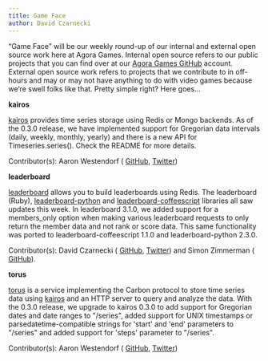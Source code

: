 ```yaml
---
title: Game Face
author: David Czarnecki
---
```

“Game Face” will be our weekly round-up of our internal and external open source work here at Agora Games. Internal open source refers to our public projects that you can find over at our [Agora Games GitHub](https://github.com/agoragames/) account. External open source work refers to projects that we contribute to in off-hours and may or may not have anything to do with video games because we’re swell folks like that. Pretty simple right? Here goes…

 **kairos**

 [kairos](https://github.com/agoragames/kairos) provides time series storage using Redis or Mongo backends. As of the 0.3.0 release, we have implemented support for Gregorian data intervals (daily, weekly, monthly, yearly) and there is a new API for Timeseries.series(). Check the README for more details.

 Contributor(s): Aaron Westendorf ( [GitHub](https://github.com/awestendorf/), [Twitter](https://twitter.com/WashUffize))

 **leaderboard**

 [leaderboard](https://github.com/agoragames/leaderboard/) allows you to build leaderboards using Redis. The leaderboard (Ruby), [leaderboard-python](https://github.com/agoragames/leaderboard-python) and [leaderboard-coffeescript](https://github.com/agoragames/leaderboard-coffeescript) libraries all saw updates this week. In leaderboard 3.1.0, we added support for a members_only option when making various leaderboard requests to only return the member data and not rank or score data. This same functionality was ported to leaderboard-coffeescript 1.1.0 and leaderboard-python 2.3.0.

 Contributor(s): David Czarnecki ( [GitHub](https://github.com/czarneckid/), [Twitter](https://twitter.com/czarneckid)) and Simon Zimmerman ( [GitHub](https://github.com/simonz05/)).

 **torus**

 [torus](https://github.com/agoragames/torus) is a service implementing the Carbon protocol to store time series data using [kairos](https://github.com/agoragames/kairos) and an HTTP server to query and analyze the data. With the 0.3.0 release, we upgrade to kairos 0.3.0 to add support for Gregorian dates and date ranges to "/series", added support for UNIX timestamps or parsedatetime-compatible strings for 'start' and 'end' parameters to "/series" and added support for 'steps' parameter to "/series".

 Contributor(s): Aaron Westendorf ( [GitHub](https://github.com/awestendorf/), [Twitter](https://twitter.com/WashUffize))
